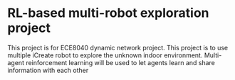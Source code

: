 # RL-based multi-robot exploration project
This project is for ECE8040 dynamic network project.
This project is to use multiple iCreate robot to explore the unknown indoor environment. Multi-agent reinforcement learning will be used to let agents learn and share information with each other
